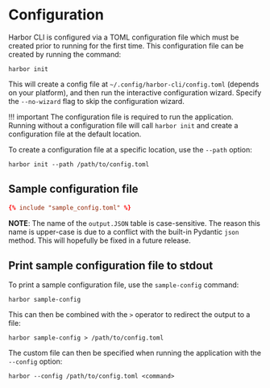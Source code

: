 # Configuration

Harbor CLI is configured via a TOML configuration file which must be created prior to running for the first time. This configuration file can be created by running the command:

```
harbor init
```

This will create a config file at `~/.config/harbor-cli/config.toml` (depends on your platform), and then run the interactive configuration wizard. Specify the `--no-wizard` flag to skip the configuration wizard.

!!! important
    The configuration file is required to run the application. Running without a configuration file will call `harbor init` and create a configuration file at the default location.

To create a configuration file at a specific location, use the `--path` option:

```
harbor init --path /path/to/config.toml
```

## Sample configuration file

```toml
{% include "sample_config.toml" %}
```

**NOTE**: The name of the `output.JSON` table is case-sensitive. The reason this name is upper-case is due to a conflict with the built-in Pydantic `json` method. This will hopefully be fixed in a future release.

## Print sample configuration file to stdout
To print a sample configuration file, use the `sample-config` command:

```
harbor sample-config
```

This can then be combined with the `>` operator to redirect the output to a file:

```
harbor sample-config > /path/to/config.toml
```

The custom file can then be specified when running the application with the `--config` option:

```
harbor --config /path/to/config.toml <command>
```

